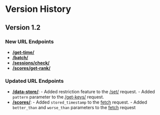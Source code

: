 # Version History

## Version 1.2

### New URL Endpoints

* [**/get-time/**](https://gamejolt.com/game-api/doc/time)
* [**/batch/**](https://gamejolt.com/game-api/doc/batch)
* [**/sessions/check/**](https://gamejolt.com/game-api/doc/sessions/check)
* [**/scores/get-rank/**](https://gamejolt.com/game-api/doc/scores)

### Updated URL Endpoints

* [**/data-store/**](https://gamejolt.com/game-api/doc/data-store): - Added restriction feature to
	the [/set/](https://gamejolt.com/game-api/doc/data-store/set) request. - Added `pattern` parameter
	to the [/get-keys/](https://gamejolt.com/game-api/doc/data-store/get-keys) request.
* [**/scores/**](https://gamejolt.com/game-api/doc/scores): - Added `stored_timestamp` to the
	[fetch](https://gamejolt.com/game-api/doc/scores/fetch) request. - Added `better_than` and
	`worse_than` parameters to the [fetch](https://gamejolt.com/game-api/doc/scores/fetch) request
